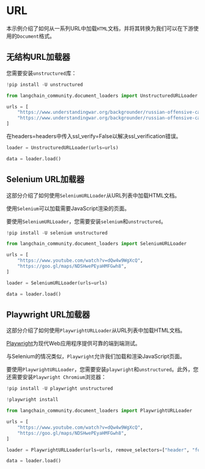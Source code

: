 # URL

本示例介绍了如何从一系列URL中加载`HTML`文档，并将其转换为我们可以在下游使用的`Document`格式。

## 无结构URL加载器

您需要安装`unstructured`库：

```python
!pip install -U unstructured
```

```python
from langchain_community.document_loaders import UnstructuredURLLoader
```

```python
urls = [
    "https://www.understandingwar.org/backgrounder/russian-offensive-campaign-assessment-february-8-2023",
    "https://www.understandingwar.org/backgrounder/russian-offensive-campaign-assessment-february-9-2023",
]
```

在headers=headers中传入ssl_verify=False以解决ssl_verification错误。

```python
loader = UnstructuredURLLoader(urls=urls)
```

```python
data = loader.load()
```

## Selenium URL加载器

这部分介绍了如何使用`SeleniumURLLoader`从URL列表中加载HTML文档。

使用`Selenium`可以加载需要JavaScript渲染的页面。

要使用`SeleniumURLLoader`，您需要安装`selenium`和`unstructured`。

```python
!pip install -U selenium unstructured
```

```python
from langchain_community.document_loaders import SeleniumURLLoader
```

```python
urls = [
    "https://www.youtube.com/watch?v=dQw4w9WgXcQ",
    "https://goo.gl/maps/NDSHwePEyaHMFGwh8",
]
```

```python
loader = SeleniumURLLoader(urls=urls)
```

```python
data = loader.load()
```

## Playwright URL加载器

这部分介绍了如何使用`PlaywrightURLLoader`从URL列表中加载HTML文档。

[Playwright](https://playwright.dev/)为现代Web应用程序提供可靠的端到端测试。

与Selenium的情况类似，`Playwright`允许我们加载和渲染JavaScript页面。

要使用`PlaywrightURLLoader`，您需要安装`playwright`和`unstructured`。此外，您还需要安装`Playwright Chromium`浏览器：

```python
!pip install -U playwright unstructured
```

```python
!playwright install
```

```python
from langchain_community.document_loaders import PlaywrightURLLoader
```

```python
urls = [
    "https://www.youtube.com/watch?v=dQw4w9WgXcQ",
    "https://goo.gl/maps/NDSHwePEyaHMFGwh8",
]
```

```python
loader = PlaywrightURLLoader(urls=urls, remove_selectors=["header", "footer"])
```

```python
data = loader.load()
```